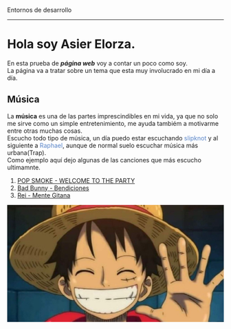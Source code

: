 Entornos de desarrollo
**********************

# Hola soy Asier Elorza.
En esta prueba de ***página web*** voy a contar un poco como soy.
<br>La página va a tratar sobre un tema que esta muy involucrado en mi día a día.

## Música
La **música** es una de las partes imprescindibles en mi vida, ya que no solo me sirve como un simple entretenimiento, me ayuda tambiém a motivarme entre otras muchas cosas.
<br>Escucho todo tipo de música, un día puedo estar escuchando <font color="#5985C9" > slipknot </font> y al siguiente a <font color="#5985C9" >Raphael</font>, aunque de normal suelo escuchar música más urbana(Trap).
<br>Como ejemplo aquí dejo algunas de las canciones que más escucho ultimamnte.

1. [POP SMOKE - WELCOME TO THE PARTY](https://www.youtube.com/watch?v=usu0XY4QNB0)
2. [Bad Bunny - Bendiciones](https://www.youtube.com/watch?v=z2Mp_jPkAYs)
3. [Rei - Mente Gitana](https://www.youtube.com/watch?v=Pc3bQibwaGI)

![Foto](one-piece-luffy-alegre.jpg)




